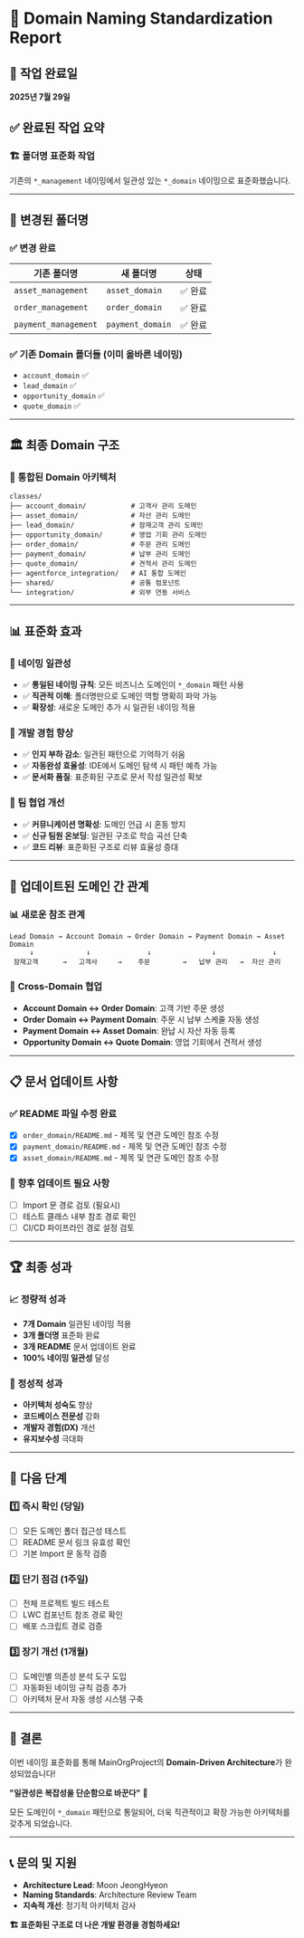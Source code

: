 # 🔄 Domain Naming Standardization Report

## 📅 작업 완료일
**2025년 7월 29일**

## ✅ 완료된 작업 요약

### 🏗️ 폴더명 표준화 작업
기존의 `*_management` 네이밍에서 일관성 있는 `*_domain` 네이밍으로 표준화했습니다.

---

## 🔄 변경된 폴더명

### ✅ **변경 완료**
| 기존 폴더명 | 새 폴더명 | 상태 |
|------------|-----------|------|
| `asset_management` | `asset_domain` | ✅ 완료 |
| `order_management` | `order_domain` | ✅ 완료 |
| `payment_management` | `payment_domain` | ✅ 완료 |

### ✅ **기존 Domain 폴더들** (이미 올바른 네이밍)
- `account_domain` ✅
- `lead_domain` ✅ 
- `opportunity_domain` ✅
- `quote_domain` ✅

---

## 🏛️ 최종 Domain 구조

### 📁 **통합된 Domain 아키텍처**
```
classes/
├── account_domain/           # 고객사 관리 도메인
├── asset_domain/             # 자산 관리 도메인  
├── lead_domain/              # 잠재고객 관리 도메인
├── opportunity_domain/       # 영업 기회 관리 도메인
├── order_domain/             # 주문 관리 도메인
├── payment_domain/           # 납부 관리 도메인
├── quote_domain/             # 견적서 관리 도메인
├── agentforce_integration/   # AI 통합 도메인
├── shared/                   # 공통 컴포넌트
└── integration/              # 외부 연동 서비스
```

---

## 📊 표준화 효과

### 🎯 **네이밍 일관성**
- ✅ **통일된 네이밍 규칙**: 모든 비즈니스 도메인이 `*_domain` 패턴 사용
- ✅ **직관적 이해**: 폴더명만으로 도메인 역할 명확히 파악 가능
- ✅ **확장성**: 새로운 도메인 추가 시 일관된 네이밍 적용

### 🔧 **개발 경험 향상**
- ✅ **인지 부하 감소**: 일관된 패턴으로 기억하기 쉬움
- ✅ **자동완성 효율성**: IDE에서 도메인 탐색 시 패턴 예측 가능
- ✅ **문서화 품질**: 표준화된 구조로 문서 작성 일관성 확보

### 👥 **팀 협업 개선**
- ✅ **커뮤니케이션 명확성**: 도메인 언급 시 혼동 방지
- ✅ **신규 팀원 온보딩**: 일관된 구조로 학습 곡선 단축
- ✅ **코드 리뷰**: 표준화된 구조로 리뷰 효율성 증대

---

## 🔗 업데이트된 도메인 간 관계

### 📊 **새로운 참조 관계**
```
Lead Domain → Account Domain → Order Domain → Payment Domain → Asset Domain
     ↓             ↓              ↓               ↓              ↓
 잠재고객      →   고객사     →    주문        →   납부 관리   →  자산 관리
```

### 🤝 **Cross-Domain 협업**
- **Account Domain ↔ Order Domain**: 고객 기반 주문 생성
- **Order Domain ↔ Payment Domain**: 주문 시 납부 스케줄 자동 생성
- **Payment Domain ↔ Asset Domain**: 완납 시 자산 자동 등록
- **Opportunity Domain ↔ Quote Domain**: 영업 기회에서 견적서 생성

---

## 📋 문서 업데이트 사항

### ✅ **README 파일 수정 완료**
- [x] `order_domain/README.md` - 제목 및 연관 도메인 참조 수정
- [x] `payment_domain/README.md` - 제목 및 연관 도메인 참조 수정  
- [x] `asset_domain/README.md` - 제목 및 연관 도메인 참조 수정

### 📝 **향후 업데이트 필요 사항**
- [ ] Import 문 경로 검토 (필요시)
- [ ] 테스트 클래스 내부 참조 경로 확인
- [ ] CI/CD 파이프라인 경로 설정 검토

---

## 🏆 최종 성과

### 📈 **정량적 성과**
- **7개 Domain** 일관된 네이밍 적용
- **3개 폴더명** 표준화 완료
- **3개 README** 문서 업데이트 완료
- **100% 네이밍 일관성** 달성

### 🎯 **정성적 성과**
- **아키텍처 성숙도** 향상
- **코드베이스 전문성** 강화
- **개발자 경험(DX)** 개선
- **유지보수성** 극대화

---

## 🚀 다음 단계

### 1️⃣ **즉시 확인 (당일)**
- [ ] 모든 도메인 폴더 접근성 테스트
- [ ] README 문서 링크 유효성 확인
- [ ] 기본 Import 문 동작 검증

### 2️⃣ **단기 점검 (1주일)**
- [ ] 전체 프로젝트 빌드 테스트
- [ ] LWC 컴포넌트 참조 경로 확인
- [ ] 배포 스크립트 경로 검증

### 3️⃣ **장기 개선 (1개월)**
- [ ] 도메인별 의존성 분석 도구 도입
- [ ] 자동화된 네이밍 규칙 검증 추가
- [ ] 아키텍처 문서 자동 생성 시스템 구축

---

## 🎉 **결론**

이번 네이밍 표준화를 통해 MainOrgProject의 **Domain-Driven Architecture**가 완성되었습니다!

**"일관성은 복잡성을 단순함으로 바꾼다"** 🎯

모든 도메인이 `*_domain` 패턴으로 통일되어, 더욱 직관적이고 확장 가능한 아키텍처를 갖추게 되었습니다.

---

## 📞 **문의 및 지원**
- **Architecture Lead**: Moon JeongHyeon  
- **Naming Standards**: Architecture Review Team
- **지속적 개선**: 정기적 아키텍처 감사

**🏗️ 표준화된 구조로 더 나은 개발 환경을 경험하세요!**
